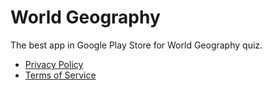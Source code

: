# World Geography
The best app in Google Play Store for World Geography quiz.

* [Privacy Policy](privacy_policy.html)
* [Terms of Service](terms_of_service.html)
